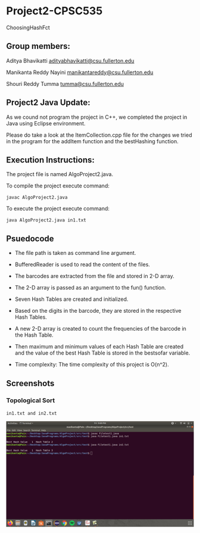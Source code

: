 # Project2-CPSC535
ChoosingHashFct

## Group members:

Aditya Bhavikatti adityabhavikatti@csu.fullerton.edu

Manikanta Reddy Nayini manikantareddy@csu.fullerton.edu

Shouri Reddy Tumma tumma@csu.fullerton.edu

## Project2 Java Update:
As we cound not program the project in C++, we completed the project in Java using Eclipse environment.

Please do take a look at the ItemCollection.cpp file for the changes we tried in the program for the addItem function and the bestHashing function.

## Execution Instructions:
 The project file is named AlgoProject2.java.

 To compile the project execute command:
 ```
 javac AlgoProject2.java
 ```
 
 To execute the project execute command:
 ```
 java AlgoProject2.java in1.txt
 ```

## Psuedocode

- The file path is taken as command line argument.
- BufferedReader is used to read the content of the files.
- The barcodes are extracted from the file and stored in 2-D array.
- The 2-D array is passed as an argument to the fun() function.
- Seven Hash Tables are created and initialized.
- Based on the digits in the barcode, they are stored in the respective Hash Tables.
- A new 2-D array is created to count the frequencies of the barcode in the Hash Table.
- Then maximum and minimum values of each Hash Table are created and the value of the best Hash Table is stored in the bestsofar variable.

- Time complexity: The time complexity of this project is O(n^2).



## Screenshots

### Topological Sort

    in1.txt and in2.txt
    
   <img src="/Screenshot.jpeg?raw=true">